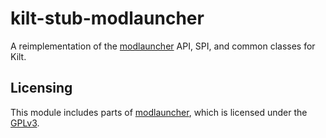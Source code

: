 # kilt-stub-modlauncher

A reimplementation of the [modlauncher](https://github.com/McModLauncher/modlauncher) API, SPI, and common classes for Kilt.

## Licensing

This module includes parts of [modlauncher](https://github.com/McModLauncher/modlauncher/), which is licensed under the [GPLv3](https://github.com/McModLauncher/modlauncher/blob/10.0/COPYING).
